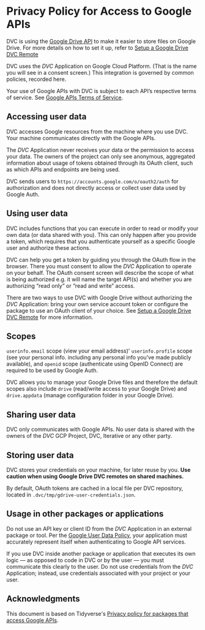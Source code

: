 # Privacy Policy for Access to Google APIs

DVC is using the [Google Drive API](https://developers.google.com/drive/) to
make it easier to store files on Google Drive. For more details on how to set it
up, refer to
[Setup a Google Drive DVC Remote](/doc/user-guide/setup-google-drive-remote)

DVC uses the _DVC_ Application on Google Cloud Platform. (That is the name you
will see in a consent screen.) This integration is governed by common policies,
recorded here.

Your use of Google APIs with DVC is subject to each API’s respective terms of
service. See
[Google APIs Terms of Service](https://developers.google.com/terms/).

## Accessing user data

DVC accesses Google resources from the machine where you use DVC. Your machine
communicates directly with the Google APIs.

The _DVC_ Application never receives your data or the permission to access your
data. The owners of the project can only see anonymous, aggregated information
about usage of tokens obtained through its OAuth client, such as which APIs and
endpoints are being used.

DVC sends users to `https://accounts.google.com/o/oauth2/auth` for authorization
and does not directly access or collect user data used by Google Auth.

## Using user data

DVC includes functions that you can execute in order to read or modify your own
data (or data shared with you). This can only happen after you provide a token,
which requires that you authenticate yourself as a specific Google user and
authorize these actions.

DVC can help you get a token by guiding you through the OAuth flow in the
browser. There you must consent to allow the _DVC_ Application to operate on
your behalf. The OAuth consent screen will describe the scope of what is being
authorized e.g. it will name the target API(s) and whether you are authorizing
“read only” or “read and write” access.

There are two ways to use DVC with Google Drive without authorizing the _DVC_
Application: bring your own service account token or configure the package to
use an OAuth client of your choice. See
[Setup a Google Drive DVC Remote](/doc/user-guide/setup-google-drive-remote) for
more information.

## Scopes

`userinfo.email` scope (view your email address)' `userinfo.profile` scope (see
your personal info. including any personal info you've made publicly available),
and `openid` scope (authenticate using OpenID Connect) are required to be used
by Google Auth.

DVC allows you to manage your Google Drive files and therefore the default
scopes also include `drive` (read/write access to your Google Drive) and
`drive.appdata` (manage configuration folder in your Google Drive).

## Sharing user data

DVC only communicates with Google APIs. No user data is shared with the owners
of the _DVC_ GCP Project, DVC, Iterative or any other party.

## Storing user data

DVC stores your credentials on your machine, for later reuse by you. **Use
caution when using Google Drive DVC remotes on shared machines.**

By default, OAuth tokens are cached in a local file per DVC repository, located
in `.dvc/tmp/gdrive-user-credentials.json`.

## Usage in other packages or applications

Do not use an API key or client ID from the _DVC_ Application in an external
package or tool. Per the
[Google User Data Policy](https://developers.google.com/terms/api-services-user-data-policy),
your application must accurately represent itself when authenticating to Google
API services.

If you use DVC inside another package or application that executes its own logic
— as opposed to code in DVC or by the user — you must communicate this clearly
to the user. Do not use credentials from the _DVC_ Application; instead, use
credentials associated with your project or your user.

## Acknowledgments

This document is based on Tidyverse's
[Privacy policy for packages that access Google APIs](https://www.tidyverse.org/google_privacy_policy/).
